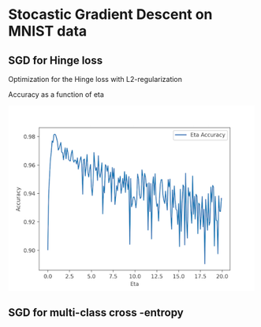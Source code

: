 <h1> Stocastic Gradient Descent on MNIST data </h>
<h2> SGD for Hinge loss </h2>
<p> Optimization for the Hinge loss with L2-regularization </p>

<p> Accuracy as a function of eta</p>
<img src="https://github.com/nezawr/university/blob/main/intro_to_ml/HW3/charts/1_a.png" alt="alt text" title="Eta" width="500" />


<h2> SGD for multi-class cross -entropy</h2>
 
